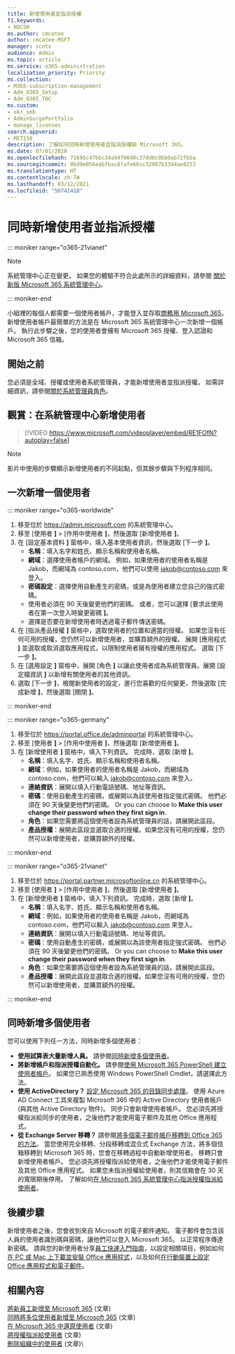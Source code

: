 ```yaml
---
title: 新增使用者並指派授權
f1.keywords:
- NOCSH
ms.author: cmcatee
author: cmcatee-MSFT
manager: scotv
audience: Admin
ms.topic: article
ms.service: o365-administration
localization_priority: Priority
ms.collection:
- M365-subscription-management
- Adm_O365_Setup
- Adm_O365_TOC
ms.custom:
- okr_smb
- AdminSurgePortfolio
- manage_licenses
search.appverid:
- MET150
description: 了解如何同時新增使用者並指派授權給 Microsoft 365。
ms.date: 07/01/2020
ms.openlocfilehash: 71695c47bbc34a94f0040c37dd0c0bb0ab72fbba
ms.sourcegitcommit: 06d9e056eabfbac8fafe66cc32907b33d4ae8253
ms.translationtype: HT
ms.contentlocale: zh-TW
ms.lasthandoff: 03/12/2021
ms.locfileid: "50741410"
---
```

# <a name="add-users-and-assign-licenses-at-the-same-time"></a>同時新增使用者並指派授權

::: moniker range="o365-21vianet"

> [!NOTE]
> 系統管理中心正在變更。 如果您的體驗不符合此處所示的詳細資料，請參閱 [關於新版 Microsoft 365 系統管理中心](https://docs.microsoft.com/microsoft-365/admin/microsoft-365-admin-center-preview?view=o365-21vianet&preserve-view=true)。

::: moniker-end

小組裡的每個人都需要一個使用者帳戶，才能登入並存取[商務用 Microsoft 365](https://www.microsoft.com/microsoft-365/business)。 新增使用者帳戶最簡單的方法是在 Microsoft 365 系統管理中心一次新增一個帳戶。 執行此步驟之後，您的使用者會擁有 Microsoft 365 授權、登入認證和 Microsoft 365 信箱。

## <a name="before-you-begin"></a>開始之前

您必須是全域、授權或使用者系統管理員，才能新增使用者並指派授權。 如需詳細資訊，請參閱[關於系統管理員角色](../../admin/add-users/about-admin-roles.md)。

## <a name="watch-add-users-in-the-admin-center"></a>觀賞：在系統管理中心新增使用者

> [!VIDEO https://www.microsoft.com/videoplayer/embed/RE1FOfN?autoplay=false]

> [!NOTE]
> 影片中使用的步驟顯示新增使用者的不同起點，但其餘步驟與下列程序相同。

## <a name="add-users-one-at-a-time"></a>一次新增一個使用者

::: moniker range="o365-worldwide"

1. 移至位於 <https://admin.microsoft.com> 的系統管理中心。
2. 移至 [使用者 **]** > [作用中使用者 **]**，然後選取 [新增使用者 **]**。
3. 在 [設定基本資料 **]** 窗格中，填入基本使用者資訊，然後選取 [下一步 **]**。
    - **名稱**：填入名字和姓氏、顯示名稱和使用者名稱。
    - **網域**：選擇使用者帳戶的網域。 例如，如果使用者的使用者名稱是 Jakob，而網域為 contoso.com，他們可以使用 jakob@contoso.com 來登入。
    - **密碼設定**：選擇使用自動產生的密碼，或是為使用者建立您自己的強式密碼。
    - 使用者必須在 90 天後變更他們的密碼。 或者，您可以選擇 [要求此使用者在第一次登入時變更密碼 **]**。
    - 選擇是否要在新增使用者時透過電子郵件傳送密碼。
4. 在 [指派產品授權 **]** 窗格中，選取使用者的位置和適當的授權。 如果您沒有任何可用的授權，您仍然可以新增使用者，並購買額外的授權。 展開 [應用程式 **]** 並選取或取消選取應用程式，以限制使用者擁有授權的應用程式。 選取 [下一步 **]**。
5. 在 [選用設定 **]** 窗格中，展開 [角色 **]** 以讓此使用者成為系統管理員。展開 [設定檔資訊 **]** 以新增有關使用者的其他資訊。
6. 選取 [下一步 **]**，檢閱新使用者的設定，進行您喜歡的任何變更，然後選取 [完成新增 **]**，然後選取 [關閉 **]**。

::: moniker-end

::: moniker range="o365-germany"

1. 移至位於 <https://portal.office.de/adminportal> 的系統管理中心。
2. 移至 [使用者 **]** > [作用中使用者 **]**，然後選取 [新增使用者 **]**。
3. 在 [新增使用者 **]** 窗格中，填入下列資訊。 完成時，選取 [新增 **]**。
    - **名稱**：填入名字、姓氏、顯示名稱和使用者名稱。
    - **網域**：例如，如果使用者的使用者名稱是 Jakob，而網域為 contoso.com，他們可以輸入 jakob@contoso.com 來登入。
    - **連絡資訊**：展開以填入行動電話號碼、地址等資訊。
    - **密碼**：使用自動產生的密碼，或展開以為該使用者指定強式密碼。 他們必須在 90 天後變更他們的密碼。 Or you can choose to **Make this user change their password when they first sign in**.
    - **角色**：如果您需要將這個使用者設為系統管理員的話，請展開此區段。
    - **產品授權**：展開此區段並選取合適的授權。如果您沒有可用的授權，您仍然可以新增使用者，並購買額外的授權。

::: moniker-end

::: moniker range="o365-21vianet"

1. 移至位於 <https://portal.partner.microsoftonline.cn> 的系統管理中心。
2. 移至 [使用者 **]** > [作用中使用者 **]**，然後選取 [新增使用者 **]**。
3. 在 [新增使用者 **]** 窗格中，填入下列資訊。 完成時，選取 [新增 **]**。
    - **名稱**：填入名字、姓氏、顯示名稱和使用者名稱。
    - **網域**：例如，如果使用者的使用者名稱是 Jakob，而網域為 contoso.com，他們可以輸入 jakob@contoso.com 來登入。
    - **連絡資訊**：展開以填入行動電話號碼、地址等資訊。
    - **密碼**：使用自動產生的密碼，或展開以為該使用者指定強式密碼。 他們必須在 90 天後變更他們的密碼。 Or you can choose to **Make this user change their password when they first sign in**.
    - **角色**：如果您需要將這個使用者設為系統管理員的話，請展開此區段。
    - **產品授權**：展開此區段並選取合適的授權。如果您沒有可用的授權，您仍然可以新增使用者，並購買額外的授權。

::: moniker-end

## <a name="add-multiple-users-at-the-same-time"></a>同時新增多個使用者

您可以使用下列任一方法，同時新增多個使用者：

- **使用試算表大量新增人員。** 請參閱[同時新增多個使用者](https://docs.microsoft.com/microsoft-365/enterprise/add-several-users-at-the-same-time)。
- **將新增帳戶和指派授權自動化。** 請參閱[使用 Microsoft 365 PowerShell 建立使用者帳戶](https://docs.microsoft.com/microsoft-365/enterprise/create-user-accounts-with-microsoft-365-powershell)。 如果您已熟悉使用 Windows PowerShell Cmdlet，請選擇此方法。
- **使用 ActiveDirectory？** [設定 Microsoft 365 的目錄同步處理](https://docs.microsoft.com/microsoft-365/enterprise/set-up-directory-synchronization)。 使用 Azure AD Connect 工具來複製 Microsoft 365 中的 Active Directory 使用者帳戶 (與其他 Active Directory 物件)。 同步只會新增使用者帳戶。 您必須先將授權指派給同步的使用者，之後他們才能使用電子郵件及其他 Office 應用程式。
- **從 Exchange Server 移轉？** 請參閱[將多個電子郵件帳戶移轉到 Office 365 的方法](https://docs.microsoft.com/Exchange/mailbox-migration/mailbox-migration)。 當您使用完全移轉、分段移轉或混合式 Exchange 方法，將多個信箱移轉到 Microsoft 365 時，您會在移轉過程中自動新增使用者。 移轉只會新增使用者帳戶。 您必須先將授權指派給使用者，之後他們才能使用電子郵件及其他 Office 應用程式。 如果您未指派授權給使用者，則其信箱會在 30 天的寬限期後停用。 了解如何[在 Microsoft 365 系統管理中心指派授權指派給使用者](../manage/assign-licenses-to-users.md)。

## <a name="next-steps"></a>後續步驟

新增使用者之後，您會收到來自 Microsoft 的電子郵件通知。 電子郵件會包含該人員的使用者識別碼與密碼，讓他們可以登入 Microsoft 365。 以正常程序傳達新密碼。 請與您的新使用者分享[員工快速入門指南](https://support.microsoft.com/office/b9700090-ce64-4046-ab92-ce8488a7bc0f)，以設定相關項目，例如如何[在 PC 或 Mac 上下載並安裝 Office 應用程式](https://support.microsoft.com/office/4414eaaf-0478-48be-9c42-23adc4716658)，以及如何[在行動裝置上設定 Office 應用程式和電子郵件](https://support.microsoft.com/office/7dabb6cb-0046-40b6-81fe-767e0b1f014f)。

## <a name="related-content"></a>相關內容

[將新員工新增至 Microsoft 365](add-new-employee.md) (文章)\
[同時將多位使用者新增至 Microsoft 365](https://docs.microsoft.com/microsoft-365/enterprise/add-several-users-at-the-same-time) (文章)\
[在 Microsoft 365 中還原使用者](restore-user.md) (文章)\
[將授權指派給使用者](../manage/assign-licenses-to-users.md) (文章)\
[刪除組織中的使用者](delete-a-user.md) (文章)\
